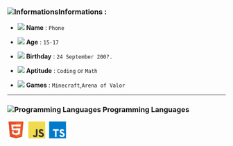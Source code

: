 ### <img src="https://cdn3.emoji.gg/emojis/6472-mc.gif" title="Informations" alt="Informations" width="35" height="35"/>Informations :

- <img src="https://cdn.discordapp.com/emojis/1056046045710258176.webp?size=24&quality=lossless"> **Name** : `Phone`

- <img src="https://cdn.discordapp.com/emojis/1056046038449926275.webp?size=24&quality=lossless"> **Age** : `15-17`

- <img src="https://cdn.discordapp.com/emojis/1056046164753010749.webp?size=24&quality=lossless"> **Birthday** : `24 September 200?.`

- <img src="https://cdn.discordapp.com/emojis/1056046034226270318.webp?size=28&quality=lossless"> **Aptitude** : `Coding` or `Math`

- <img src="https://cdn.discordapp.com/emojis/1056046043424370841.webp?size=28&quality=lossless"> **Games** : `Minecraft`,`Arena of Valor`

---

### <img src="https://cdn.discordapp.com/emojis/886614002199838721.gif?size=28&quality=lossless" title="Programming Languages" alt="Programming Languages" width="28" height="15"/> **Programming Languages**

<p>
<img src="https://github.com/devicons/devicon/blob/master/icons/html5/html5-original.svg" title="HTML5" alt="HTML5" width="40" height="40"/>&nbsp;
<img src="https://github.com/devicons/devicon/blob/master/icons/javascript/javascript-original.svg" title="JavaScript" alt="JavaScript" width="40" height="40"/>&nbsp;
<img src="https://github.com/devicons/devicon/blob/master/icons/typescript/typescript-original.svg" title="TypeScript" alt="TypeScript" width="40" height="40"/>&nbsp;
</p>
